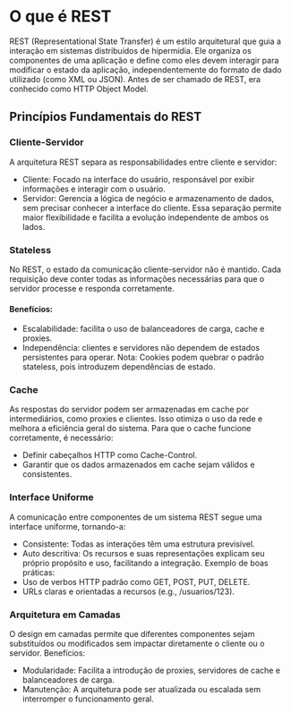 # O que é REST
REST (Representational State Transfer) é um estilo arquitetural que guia a interação em sistemas distribuídos de hipermídia. Ele organiza os componentes de uma aplicação e define como eles devem interagir para modificar o estado da aplicação, independentemente do formato de dado utilizado (como XML ou JSON). Antes de ser chamado de REST, era conhecido como HTTP Object Model.

## Princípios Fundamentais do REST
### Cliente-Servidor
A arquitetura REST separa as responsabilidades entre cliente e servidor:
- Cliente: Focado na interface do usuário, responsável por exibir informações e interagir com o usuário.
- Servidor: Gerencia a lógica de negócio e armazenamento de dados, sem precisar conhecer a interface do cliente.
Essa separação permite maior flexibilidade e facilita a evolução independente de ambos os lados.

### Stateless
No REST, o estado da comunicação cliente-servidor não é mantido. Cada requisição deve conter todas as informações necessárias para que o servidor processe e responda corretamente.
#### Benefícios:
- Escalabilidade: facilita o uso de balanceadores de carga, cache e proxies.
- Independência: clientes e servidores não dependem de estados persistentes para operar.
Nota: Cookies podem quebrar o padrão stateless, pois introduzem dependências de estado.

### Cache
As respostas do servidor podem ser armazenadas em cache por intermediários, como proxies e clientes. Isso otimiza o uso da rede e melhora a eficiência geral do sistema.
Para que o cache funcione corretamente, é necessário:
- Definir cabeçalhos HTTP como Cache-Control.
- Garantir que os dados armazenados em cache sejam válidos e consistentes.

### Interface Uniforme
A comunicação entre componentes de um sistema REST segue uma interface uniforme, tornando-a:
- Consistente: Todas as interações têm uma estrutura previsível.
- Auto descritiva: Os recursos e suas representações explicam seu próprio propósito e uso, facilitando a integração.
Exemplo de boas práticas:
- Uso de verbos HTTP padrão como GET, POST, PUT, DELETE.
- URLs claras e orientadas a recursos (e.g., /usuarios/123).

### Arquitetura em Camadas
O design em camadas permite que diferentes componentes sejam substituídos ou modificados sem impactar diretamente o cliente ou o servidor.
Benefícios:
- Modularidade: Facilita a introdução de proxies, servidores de cache e balanceadores de carga.
- Manutenção: A arquitetura pode ser atualizada ou escalada sem interromper o funcionamento geral.

